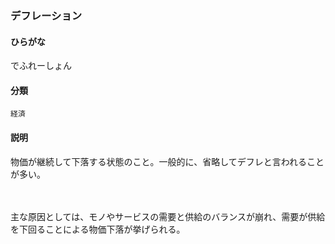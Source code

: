 <div style="display:none;">

## [あ行](securities-terms?id=あ行)
## [か行](securities-terms?id=か行)
## [さ行](securities-terms?id=さ行)
## [た行](securities-terms?id=た行)

</div>

### デフレーション

#### ひらがな

でふれーしょん

#### 分類

`経済`

#### 説明

物価が継続して下落する状態のこと。一般的に、省略してデフレと言われることが多い。
　　　　　　　　　　　　　
主な原因としては、モノやサービスの需要と供給のバランスが崩れ、需要が供給を下回ることによる物価下落が挙げられる。

<div style="display:none;">

## [な行](securities-terms?id=な行)
## [は行](securities-terms?id=は行)
## [ま行](securities-terms?id=ま行)
## [や行](securities-terms?id=や行)
## [ら行](securities-terms?id=ら行)
## [わ行](securities-terms?id=わ行)
## [英数字・記号](securities-terms?id=英数字・記号)

</div>

